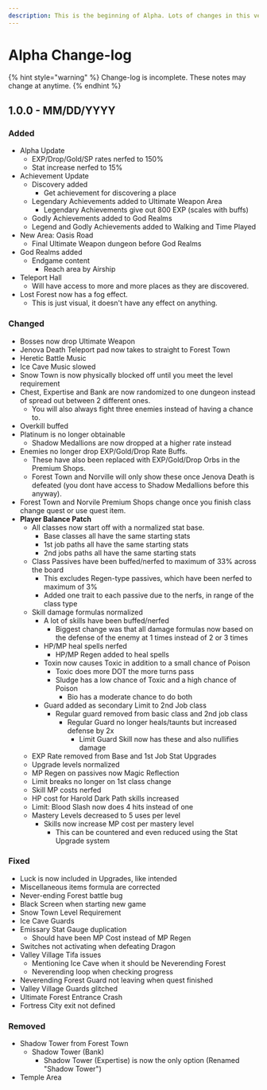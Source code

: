 ```yaml
---
description: This is the beginning of Alpha. Lots of changes in this version.
---
```


# Alpha Change-log

{% hint style="warning" %}
Change-log is incomplete. These notes may change at anytime.
{% endhint %}

## 1.0.0 - MM/DD/YYYY

### Added

* Alpha Update
  * EXP/Drop/Gold/SP rates nerfed to 150%
  * Stat increase nerfed to 15%
* Achievement Update
  * Discovery added
    * Get achievement for discovering a place
  * Legendary Achievements added to Ultimate Weapon Area
    * Legendary Achievements give out 800 EXP \(scales with buffs\)
  * Godly Achievements added to God Realms
  * Legend and Godly Achievements added to Walking and Time Played
* New Area: Oasis Road
  * Final Ultimate Weapon dungeon before God Realms
* God Realms added
  * Endgame content
    * Reach area by Airship
* Teleport Hall
  * Will have access to more and more places as they are discovered.
* Lost Forest now has a fog effect.
  * This is just visual, it doesn't have any effect on anything.

### **Changed**

* Bosses now drop Ultimate Weapon
* Jenova Death Teleport pad now takes to straight to Forest Town
* Heretic Battle Music
* Ice Cave Music slowed
* Snow Town is now physically blocked off until you meet the level requirement
* Chest, Expertise and Bank are now randomized to one dungeon instead of spread out between 2 different ones.
  * You will also always fight three enemies instead of having a chance to.
* Overkill buffed
* Platinum is no longer obtainable
  * Shadow Medallions are now dropped at a higher rate instead
* Enemies no longer drop EXP/Gold/Drop Rate Buffs.
  * These have also been replaced with EXP/Gold/Drop Orbs in the Premium Shops.
  * Forest Town and Norville will only show these once Jenova Death is defeated \(you dont have access to Shadow Medallions before this anyway\).
* Forest Town and Norvile Premium Shops change once you finish class change quest or use quest item.
* **Player Balance Patch**
  * All classes now start off with a normalized stat base.
    * Base classes all have the same starting stats
    * 1st job paths all have the same starting stats
    * 2nd jobs paths all have the same starting stats
  * Class Passives have been buffed/nerfed to maximum of 33% across the board
    * This excludes Regen-type passives, which have been nerfed to maximum of 3%
    * Added one trait to each passive due to the nerfs, in range of the class type
  * Skill damage formulas normalized
    * A lot of skills have been buffed/nerfed
      * Biggest change was that all damage formulas now based on the defense of the enemy at 1 times instead of 2 or 3 times
    * HP/MP heal spells nerfed
      * HP/MP Regen added to heal spells
    * Toxin now causes Toxic in addition to a small chance of Poison
      * Toxic does more DOT the more turns pass
      * Sludge has a low chance of Toxic and a high chance of Poison
        * Bio has a moderate chance to do both
    * Guard added as secondary Limit to 2nd Job class
      * Regular guard removed from basic class and 2nd job class
        * Regular Guard no longer heals/taunts but increased defense by 2x
          * Limit Guard Skill now has these and also nullifies damage 
  * EXP Rate removed from Base and 1st Job Stat Upgrades
  * Upgrade levels normalized
  * MP Regen on passives now Magic Reflection
  * Limit breaks no longer on 1st class change
  * Skill MP costs nerfed
  * HP cost for Harold Dark Path skills increased
  * Limit: Blood Slash now does 4 hits instead of one
  * Mastery Levels decreased to 5 uses per level
    * Skills now increase MP cost per mastery level
      * This can be countered and even reduced using the Stat Upgrade system

### Fixed

* Luck is now included in Upgrades, like intended
* Miscellaneous items formula are corrected
* Never-ending Forest battle bug
* Black Screen when starting new game
* Snow Town Level Requirement
* Ice Cave Guards
* Emissary Stat Gauge duplication
  * Should have been MP Cost instead of MP Regen
* Switches not activating when defeating Dragon
* Valley Village Tifa issues
  * Mentioning Ice Cave when it should be Neverending Forest
  * Neverending loop when checking progress
* Neverending Forest Guard not leaving when quest finished
* Valley Village Guards glitched
* Ultimate Forest Entrance Crash
* Fortress City exit not defined

### Removed

* Shadow Tower from Forest Town
  * Shadow Tower \(Bank\)
    * Shadow Tower \(Expertise\) is now the only option \(Renamed "Shadow Tower"\)
* Temple Area

